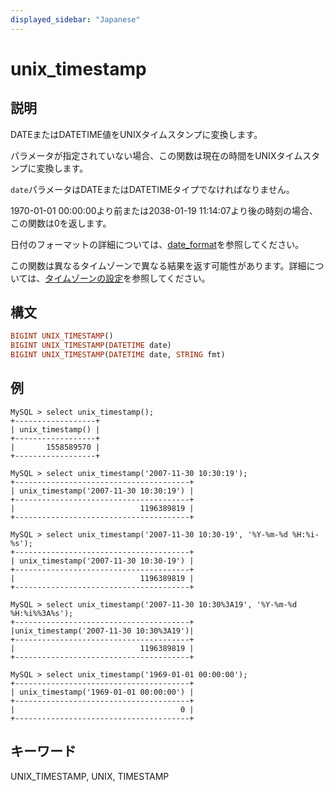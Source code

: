 ```yaml
---
displayed_sidebar: "Japanese"
---
```


# unix_timestamp

## 説明

DATEまたはDATETIME値をUNIXタイムスタンプに変換します。

パラメータが指定されていない場合、この関数は現在の時間をUNIXタイムスタンプに変換します。

`date`パラメータはDATEまたはDATETIMEタイプでなければなりません。

1970-01-01 00:00:00より前または2038-01-19 11:14:07より後の時刻の場合、この関数は0を返します。

日付のフォーマットの詳細については、[date_format](./date_format.md)を参照してください。

この関数は異なるタイムゾーンで異なる結果を返す可能性があります。詳細については、[タイムゾーンの設定](../../../administration/timezone.md)を参照してください。

## 構文

```Haskell
BIGINT UNIX_TIMESTAMP()
BIGINT UNIX_TIMESTAMP(DATETIME date)
BIGINT UNIX_TIMESTAMP(DATETIME date, STRING fmt)
```

## 例

```Plain Text
MySQL > select unix_timestamp();
+------------------+
| unix_timestamp() |
+------------------+
|       1558589570 |
+------------------+

MySQL > select unix_timestamp('2007-11-30 10:30:19');
+---------------------------------------+
| unix_timestamp('2007-11-30 10:30:19') |
+---------------------------------------+
|                            1196389819 |
+---------------------------------------+

MySQL > select unix_timestamp('2007-11-30 10:30-19', '%Y-%m-%d %H:%i-%s');
+---------------------------------------+
| unix_timestamp('2007-11-30 10:30-19') |
+---------------------------------------+
|                            1196389819 |
+---------------------------------------+

MySQL > select unix_timestamp('2007-11-30 10:30%3A19', '%Y-%m-%d %H:%i%%3A%s');
+---------------------------------------+
|unix_timestamp('2007-11-30 10:30%3A19')|
+---------------------------------------+
|                            1196389819 |
+---------------------------------------+

MySQL > select unix_timestamp('1969-01-01 00:00:00');
+---------------------------------------+
| unix_timestamp('1969-01-01 00:00:00') |
+---------------------------------------+
|                                     0 |
+---------------------------------------+
```

## キーワード

UNIX_TIMESTAMP, UNIX, TIMESTAMP